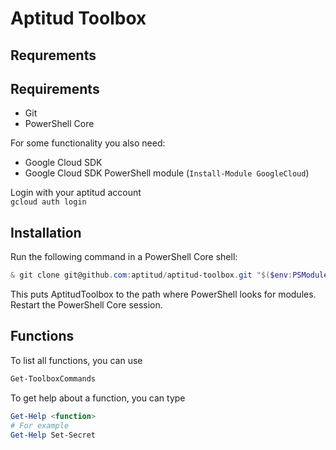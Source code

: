 # Aptitud Toolbox

## Requrements

## Requirements

-   Git
-   PowerShell Core

For some functionality you also need:

-   Google Cloud SDK
-   Google Cloud SDK PowerShell module (`Install-Module GoogleCloud`)

Login with your aptitud account  
`gcloud auth login`

## Installation

Run the following command in a PowerShell Core shell:

```powershell
& git clone git@github.com:aptitud/aptitud-toolbox.git "$($env:PSModulePath -split [System.IO.Path]::PathSeparator | Select-Object -First 1 | Join-Path -ChildPath 'AptitudToolbox')"
```

This puts AptitudToolbox to the path where PowerShell looks for modules. Restart the PowerShell Core session.

## Functions

To list all functions, you can use

```powershell
Get-ToolboxCommands
```

To get help about a function, you can type

```powershell
Get-Help <function>
# For example
Get-Help Set-Secret
```
